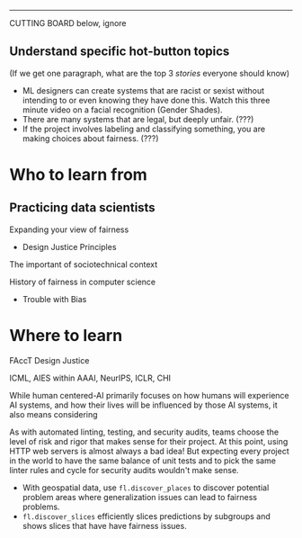 ----
CUTTING BOARD below, ignore

## Understand specific hot-button topics
(If we get one paragraph, what are the top 3 *stories* everyone should know)
- ML designers can create systems that are racist or sexist without intending to or even knowing they have done this.  Watch this three minute video on a facial recognition (Gender Shades).
- There are many systems that are legal, but deeply unfair. (???)
- If the project involves labeling and classifying something, you are making choices about fairness. (???)



# Who to learn from
Practicing data scientists
-

Expanding your view of fairness
- Design Justice Principles

The important of sociotechnical context


History of fairness in computer science
- Trouble with Bias


# Where to learn
FAccT
Design Justice

ICML, AIES within AAAI, NeurIPS, ICLR, CHI


While human centered-AI primarily focuses on how humans will experience AI systems, and how their lives will be influenced by those AI systems, it also means considering




As with automated linting, testing, and security audits, teams choose the level of risk and rigor that makes sense for their project.  At this point, using HTTP web servers is almost always a bad idea!  But expecting every project in the world to have the same balance of unit tests and to pick the same linter rules and cycle for security audits wouldn't make sense.

   - With geospatial data, use `fl.discover_places` to discover potential problem areas where generalization issues can lead to fairness problems.
   - `fl.discover_slices` efficiently slices predictions by subgroups and shows slices that have have fairness issues.